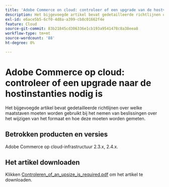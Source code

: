 ```yaml
---
title: 'Adobe Commerce on cloud: controleer of een upgrade van de hostversie nodig is.'
description: Het bijgevoegde artikel bevat gedetailleerde richtlijnen over welke maatstaven moeten worden gebruikt bij het nemen van beslissingen over het wijzigen van het formaat en hoe deze moeten worden gemeten.
exl-id: e6ace5b5-6cf0-4d8a-a399-cb8c01662f4e
feature: Cloud
source-git-commit: 83b21845cd306336e1cb193a9541478c8a38eea8
workflow-type: tm+mt
source-wordcount: '88'
ht-degree: 0%

---
```


# Adobe Commerce op cloud: controleer of een upgrade naar de hostinstanties nodig is

Het bijgevoegde artikel bevat gedetailleerde richtlijnen over welke maatstaven moeten worden gebruikt bij het nemen van beslissingen over het wijzigen van het formaat en hoe deze moeten worden gemeten.

## Betrokken producten en versies

Adobe Commerce op cloud-infrastructuur 2.3.x, 2.4.x.

## Het artikel downloaden

Klikken [Controleren_of_an_upsize_is_required.pdf](assets/Check_whether_an_upsize_is_needed.pdf) om het artikel te downloaden.
